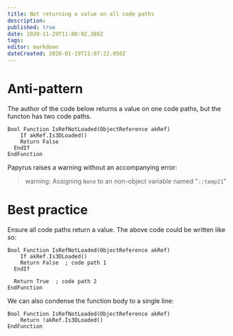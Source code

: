 ```yaml
---
title: Not returning a value on all code paths
description: 
published: true
date: 2020-11-29T11:00:02.386Z
tags: 
editor: markdown
dateCreated: 2020-01-19T11:07:22.950Z
---
```


# Anti-pattern

The author of the code below returns a value on one code paths, but the functon has two code paths.

```papyrus
Bool Function IsRefNotLoaded(ObjectReference akRef)
	If akRef.Is3DLoaded()
  	Return False
  EndIf
EndFunction
```

Papyrus raises a warning without an accompanying error:

> warning: Assigning `None` to an non-object variable named "`::temp21`"

# Best practice

Ensure all code paths return a value. The above code could be written like so:

```papyrus
Bool Function IsRefNotLoaded(ObjectReference akRef)
	If akRef.Is3DLoaded()
  	Return False  ; code path 1
  EndIf
  
  Return True  ; code path 2
EndFunction
```

We can also condense the function body to a single line:

```papyrus
Bool Function IsRefNotLoaded(ObjectReference akRef)
	Return !akRef.Is3DLoaded()
EndFunction
```
